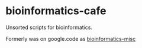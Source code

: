 # bioinformatics-cafe
Unsorted scripts for bioinformatics.

Formerly was on google.code as [bioinformatics-misc](https://bioinformatics-misc.googlecode.com/)
